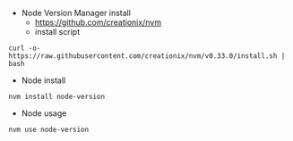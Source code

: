 * Node Version Manager install
  * https://github.com/creationix/nvm
  * install script
~~~
curl -o- https://raw.githubusercontent.com/creationix/nvm/v0.33.0/install.sh | bash
~~~

* Node install
~~~
nvm install node-version
~~~

* Node usage
~~~
nvm use node-version
~~~
